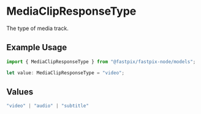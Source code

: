 # MediaClipResponseType

The type of media track.

## Example Usage

```typescript
import { MediaClipResponseType } from "@fastpix/fastpix-node/models";

let value: MediaClipResponseType = "video";
```

## Values

```typescript
"video" | "audio" | "subtitle"
```